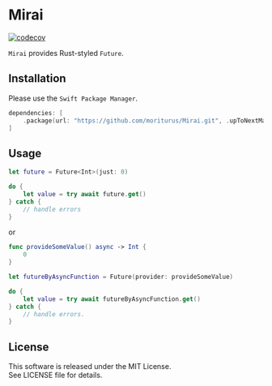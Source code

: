 # Mirai

[![codecov](https://codecov.io/gh/moriturus/Mirai/branch/main/graph/badge.svg?token=EP7BOYQ464)](https://codecov.io/gh/moriturus/Mirai)

`Mirai` provides Rust-styled `Future`.

## Installation

Please use the `Swift Package Manager`.

```swift
dependencies: [
    .package(url: "https://github.com/moriturus/Mirai.git", .upToNextMajor(from: "1.0.0"))
]
```

## Usage

```swift
let future = Future<Int>(just: 0)

do {
    let value = try await future.get()
} catch {
    // handle errors
}
```

or

```swift
func provideSomeValue() async -> Int {
    0
}

let futureByAsyncFunction = Future(provider: provideSomeValue)

do {
    let value = try await futureByAsyncFunction.get()
} catch {
    // handle errors.
}
```

## License

This software is released under the MIT License.  
See LICENSE file for details.
